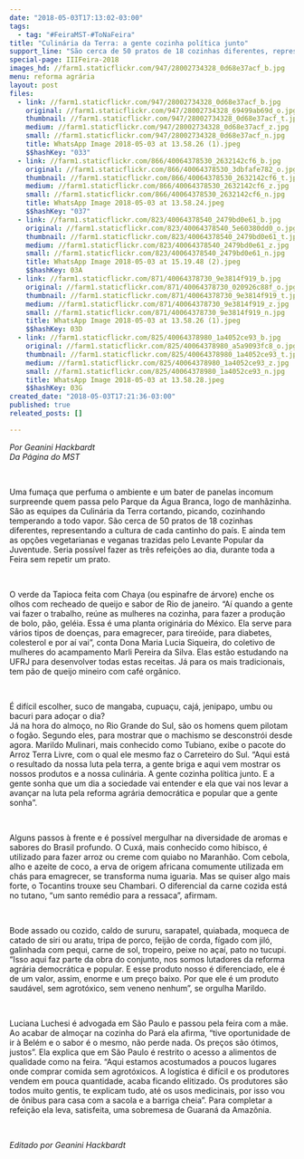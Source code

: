 ```yaml
---
date: "2018-05-03T17:13:02-03:00"
tags:
  - tag: "#FeiraMST-#ToNaFeira"
title: "Culinária da Terra: a gente cozinha política junto"
support_line: "São cerca de 50 pratos de 18 cozinhas diferentes, representando a cultura de cada cantinho do país. Seria possível fazer as três refeições ao dia, durante toda a Feira sem repetir um prato."
special-page: IIIFeira-2018
images_hd: //farm1.staticflickr.com/947/28002734328_0d68e37acf_b.jpg
menu: reforma agrária
layout: post
files:
  - link: //farm1.staticflickr.com/947/28002734328_0d68e37acf_b.jpg
    original: //farm1.staticflickr.com/947/28002734328_69499ab69d_o.jpg
    thumbnail: //farm1.staticflickr.com/947/28002734328_0d68e37acf_t.jpg
    medium: //farm1.staticflickr.com/947/28002734328_0d68e37acf_z.jpg
    small: //farm1.staticflickr.com/947/28002734328_0d68e37acf_n.jpg
    title: WhatsApp Image 2018-05-03 at 13.58.26 (1).jpeg
    $$hashKey: "033"
  - link: //farm1.staticflickr.com/866/40064378530_2632142cf6_b.jpg
    original: //farm1.staticflickr.com/866/40064378530_3dbfafe782_o.jpg
    thumbnail: //farm1.staticflickr.com/866/40064378530_2632142cf6_t.jpg
    medium: //farm1.staticflickr.com/866/40064378530_2632142cf6_z.jpg
    small: //farm1.staticflickr.com/866/40064378530_2632142cf6_n.jpg
    title: WhatsApp Image 2018-05-03 at 13.58.24.jpeg
    $$hashKey: "037"
  - link: //farm1.staticflickr.com/823/40064378540_2479bd0e61_b.jpg
    original: //farm1.staticflickr.com/823/40064378540_5e60380dd0_o.jpg
    thumbnail: //farm1.staticflickr.com/823/40064378540_2479bd0e61_t.jpg
    medium: //farm1.staticflickr.com/823/40064378540_2479bd0e61_z.jpg
    small: //farm1.staticflickr.com/823/40064378540_2479bd0e61_n.jpg
    title: WhatsApp Image 2018-05-03 at 15.19.48 (2).jpeg
    $$hashKey: 03A
  - link: //farm1.staticflickr.com/871/40064378730_9e3814f919_b.jpg
    original: //farm1.staticflickr.com/871/40064378730_020926c88f_o.jpg
    thumbnail: //farm1.staticflickr.com/871/40064378730_9e3814f919_t.jpg
    medium: //farm1.staticflickr.com/871/40064378730_9e3814f919_z.jpg
    small: //farm1.staticflickr.com/871/40064378730_9e3814f919_n.jpg
    title: WhatsApp Image 2018-05-03 at 13.58.26 (1).jpeg
    $$hashKey: 03D
  - link: //farm1.staticflickr.com/825/40064378980_1a4052ce93_b.jpg
    original: //farm1.staticflickr.com/825/40064378980_a5a9093fc8_o.jpg
    thumbnail: //farm1.staticflickr.com/825/40064378980_1a4052ce93_t.jpg
    medium: //farm1.staticflickr.com/825/40064378980_1a4052ce93_z.jpg
    small: //farm1.staticflickr.com/825/40064378980_1a4052ce93_n.jpg
    title: WhatsApp Image 2018-05-03 at 13.58.28.jpeg
    $$hashKey: 03G
created_date: "2018-05-03T17:21:36-03:00"
published: true
releated_posts: []

---
```

<p><em>Por Geanini Hackbardt</em><br />
<em>Da P&aacute;gina do MST</em></p>

<p>&nbsp;</p>

<p>Uma fuma&ccedil;a que perfuma o ambiente e um bater de panelas incomum surpreende quem passa pelo Parque da &Aacute;gua Branca, logo de manh&atilde;zinha. S&atilde;o as equipes da Culin&aacute;ria da Terra cortando, picando, cozinhando temperando a todo vapor. S&atilde;o cerca de 50 pratos de 18 cozinhas diferentes, representando a cultura de cada cantinho do pa&iacute;s. E ainda tem as op&ccedil;&otilde;es vegetarianas e veganas trazidas pelo Levante Popular da Juventude. Seria poss&iacute;vel fazer as tr&ecirc;s refei&ccedil;&otilde;es ao dia, durante toda a Feira sem repetir um prato.</p>

<p>&nbsp;</p>

<p>O verde da Tapioca feita com Chaya (ou espinafre de &aacute;rvore) enche os olhos com recheado de queijo e sabor de Rio de janeiro. &ldquo;A&iacute; quando a gente vai fazer o trabalho, re&uacute;ne as mulheres na cozinha, para fazer a produ&ccedil;&atilde;o de bolo, p&atilde;o, gel&eacute;ia. Essa &eacute; uma planta origin&aacute;ria do M&eacute;xico. Ela serve para v&aacute;rios tipos de doen&ccedil;as, para emagrecer, para tire&oacute;ide, para diabetes, colesterol e por a&iacute; vai&rdquo;, conta Dona Maria Lucia Siqueira, do coletivo de mulheres do acampamento Marli Pereira da Silva. Elas est&atilde;o estudando na UFRJ para desenvolver todas estas receitas. J&aacute; para os mais tradicionais, tem p&atilde;o de queijo mineiro com caf&eacute; org&acirc;nico.</p>

<p>&nbsp;</p>

<p>&Eacute; dif&iacute;cil escolher, suco de mangaba, cupua&ccedil;u, caj&aacute;, jenipapo, umbu ou bacuri para ado&ccedil;ar o dia?<br />
J&aacute; na hora do almo&ccedil;o, no Rio Grande do Sul, s&atilde;o os homens quem pilotam o fog&atilde;o. Segundo eles, para mostrar que o machismo se desconstr&oacute;i desde agora. Marildo Mulinari, mais conhecido como Tubiano, exibe o pacote do Arroz Terra Livre, com o qual ele mesmo faz o Carreteiro do Sul. &ldquo;Aqui est&aacute; o resultado da nossa luta pela terra, a gente briga e aqui vem mostrar os nossos produtos e a nossa culin&aacute;ria. A gente cozinha pol&iacute;tica junto. E a gente sonha que um dia a sociedade vai entender e ela que vai nos levar a avan&ccedil;ar na luta pela reforma agr&aacute;ria democr&aacute;tica e popular que a gente sonha&rdquo;.</p>

<p>&nbsp;</p>

<p>Alguns passos &agrave; frente e &eacute; poss&iacute;vel mergulhar na diversidade de aromas e sabores do Brasil profundo. O Cux&aacute;, mais conhecido como hibisco, &eacute; utilizado para fazer arroz ou creme com quiabo no Maranh&atilde;o. Com cebola, alho e azeite de coco, a erva de origem africana comumente utilizada em ch&aacute;s para emagrecer, se transforma numa iguaria. Mas se quiser algo mais forte, o Tocantins trouxe seu Chambari. O diferencial da carne cozida est&aacute; no tutano, &ldquo;um santo rem&eacute;dio para a ressaca&rdquo;, afirmam.</p>

<p>&nbsp;</p>

<p>Bode assado ou cozido, caldo de sururu, sarapatel, quiabada, moqueca de catado de siri ou aratu, tripa de porco, feij&atilde;o de corda, f&iacute;gado com jil&oacute;, galinhada com pequi, carne de sol, tropeiro, peixe no a&ccedil;a&iacute;, pato no tucupi. &ldquo;Isso aqui faz parte da obra do conjunto, nos somos lutadores da reforma agr&aacute;ria democr&aacute;tica e popular. E esse produto nosso &eacute; diferenciado, ele &eacute; de um valor, assim, enorme e um pre&ccedil;o baixo. Por que ele &eacute; um produto saud&aacute;vel, sem agrot&oacute;xico, sem veneno nenhum&rdquo;, se orgulha Marildo.</p>

<p>&nbsp;</p>

<p>Luciana Luchesi &eacute; advogada em S&atilde;o Paulo e passou pela feira com a m&atilde;e. Ao acabar de almo&ccedil;ar na cozinha do Par&aacute; ela afirma, &ldquo;tive oportunidade de ir &agrave; Bel&eacute;m e o sabor &eacute; o mesmo, n&atilde;o perde nada. Os pre&ccedil;os s&atilde;o &oacute;timos, justos&rdquo;. Ela explica que em S&atilde;o Paulo &eacute; restrito o acesso a alimentos de qualidade como na feira. &ldquo;Aqui estamos acostumados a poucos lugares onde comprar comida sem agrot&oacute;xicos. A log&iacute;stica &eacute; dif&iacute;cil e os produtores vendem em pouca quantidade, acaba ficando elitizado. Os produtores s&atilde;o todos muito gentis, te explicam tudo, at&eacute; os usos medicinais, por isso vou de &ocirc;nibus para casa com a sacola e a barriga cheia&rdquo;. Para completar a refei&ccedil;&atilde;o ela leva, satisfeita, uma sobremesa de Guaran&aacute; da Amaz&ocirc;nia.</p>

<p>&nbsp;</p>

<p><em>Editado por Geanini Hackbardt</em></p>
